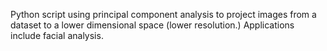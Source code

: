 Python script using principal component analysis to project images from a dataset to a lower dimensional space (lower resolution.) Applications include facial analysis.
